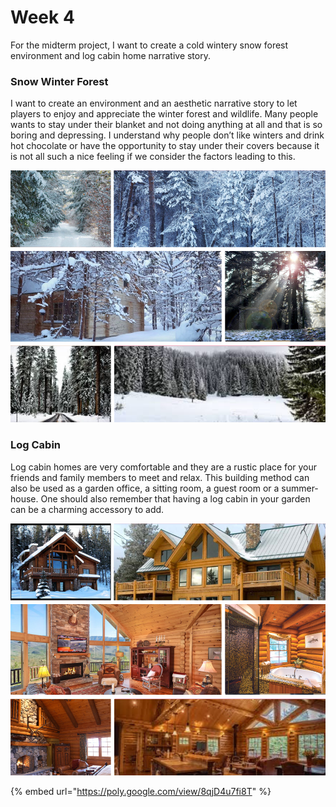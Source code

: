 # Week 4

For the midterm project, I want to create a cold wintery snow forest environment and log cabin home narrative story.

### Snow Winter Forest

I want to create an environment and an aesthetic narrative story to let players to enjoy and appreciate the winter forest and wildlife. Many people wants to stay under their blanket and not doing anything at all and that is so boring and depressing. I understand why people don’t like winters and drink hot chocolate or have the opportunity to stay under their covers because it is not all such a nice feeling if we consider the factors leading to this.

![Winter Snow Forest Mood Board ](../.gitbook/assets/snowmood.png)

### Log Cabin

Log cabin homes are very comfortable and they are a rustic place for your friends and family members to meet and relax. This building method can also be used as a garden office, a sitting room, a guest room or a summer-house. One should also remember that having a log cabin in your garden can be a charming accessory to add.

![Log Cabin Mood Board](../.gitbook/assets/logcabin.png)

{% embed url="https://poly.google.com/view/8qjD4u7fi8T" %}



